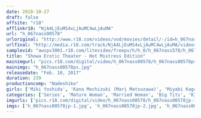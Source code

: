```yaml
---
date: 2018-10-27
draft: false
affsite: "r18"
afflinkr18: "NjA4LjEuMS4xLjAuMC4wLjAuMA"
url: "h_067nass00578"
urloriginal: "http://www.r18.com/videos/vod/movies/detail/-/id=h_067nass00578"
urlfinal: "http://media.r18.com/track/NjA4LjEuMS4xLjAuMC4wLjAuMA/videos/vod/movies/detail/-/id=h_067nass00578"
samplevid: "awspv3001.r18.com/litevideo/freepv/h/h_0/h_067nass578/h_067nass578_dmb_w.mp4"
title: "Showa Erotic Theater - Hot Mistress Edition"
mainimgurl: "pics.r18.com/digital/video/h_067nass00578/h_067nass00578ps.jpg"
mainimgs: "h_067nass00578ps.jpg"
releasedate: "Feb. 10, 2017"
duration: 239
productioncomp: "Nadeshiko"
girls: ['Miki Yoshida', 'Kana Mochizuki (Mari Matsuzawa)', 'Miyabi Kagami']
categories: ['Series', 'Mature Woman', 'Married Woman', 'Big Tits', 'KIMONO', 'Drama', 'Over 4 Hours']
imgurls: ['pics.r18.com/digital/video/h_067nass00578/h_067nass00578jp-1.jpg', 'pics.r18.com/digital/video/h_067nass00578/h_067nass00578jp-2.jpg', 'pics.r18.com/digital/video/h_067nass00578/h_067nass00578jp-3.jpg', 'pics.r18.com/digital/video/h_067nass00578/h_067nass00578jp-4.jpg', 'pics.r18.com/digital/video/h_067nass00578/h_067nass00578jp-5.jpg', 'pics.r18.com/digital/video/h_067nass00578/h_067nass00578jp-6.jpg', 'pics.r18.com/digital/video/h_067nass00578/h_067nass00578jp-7.jpg', 'pics.r18.com/digital/video/h_067nass00578/h_067nass00578jp-8.jpg', 'pics.r18.com/digital/video/h_067nass00578/h_067nass00578jp-9.jpg', 'pics.r18.com/digital/video/h_067nass00578/h_067nass00578jp-10.jpg', 'pics.r18.com/digital/video/h_067nass00578/h_067nass00578jp-11.jpg', 'pics.r18.com/digital/video/h_067nass00578/h_067nass00578jp-12.jpg', 'pics.r18.com/digital/video/h_067nass00578/h_067nass00578jp-13.jpg', 'pics.r18.com/digital/video/h_067nass00578/h_067nass00578jp-14.jpg', 'pics.r18.com/digital/video/h_067nass00578/h_067nass00578jp-15.jpg', 'pics.r18.com/digital/video/h_067nass00578/h_067nass00578jp-16.jpg', 'pics.r18.com/digital/video/h_067nass00578/h_067nass00578jp-17.jpg', 'pics.r18.com/digital/video/h_067nass00578/h_067nass00578jp-18.jpg', 'pics.r18.com/digital/video/h_067nass00578/h_067nass00578jp-19.jpg', 'pics.r18.com/digital/video/h_067nass00578/h_067nass00578jp-20.jpg']
imgs: ['h_067nass00578jp-1.jpg', 'h_067nass00578jp-2.jpg', 'h_067nass00578jp-3.jpg', 'h_067nass00578jp-4.jpg', 'h_067nass00578jp-5.jpg', 'h_067nass00578jp-6.jpg', 'h_067nass00578jp-7.jpg', 'h_067nass00578jp-8.jpg', 'h_067nass00578jp-9.jpg', 'h_067nass00578jp-10.jpg', 'h_067nass00578jp-11.jpg', 'h_067nass00578jp-12.jpg', 'h_067nass00578jp-13.jpg', 'h_067nass00578jp-14.jpg', 'h_067nass00578jp-15.jpg', 'h_067nass00578jp-16.jpg', 'h_067nass00578jp-17.jpg', 'h_067nass00578jp-18.jpg', 'h_067nass00578jp-19.jpg', 'h_067nass00578jp-20.jpg']
---
```


